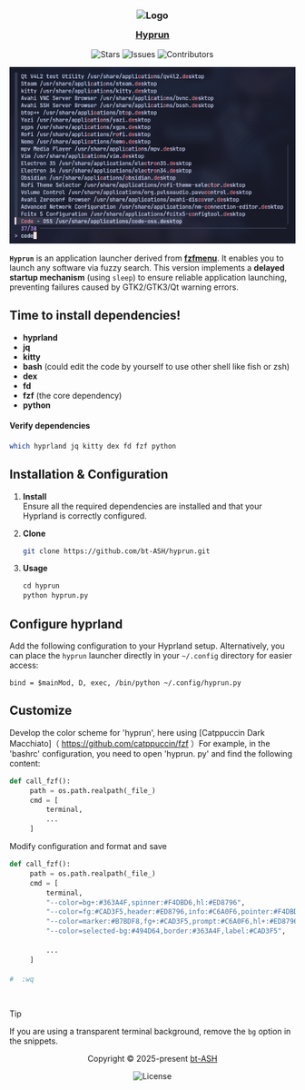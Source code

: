 <h3 align="center">
	<img src="https://avatars.githubusercontent.com/u/205271537?v=4" width="100" alt="Logo"/><br/>
	<img src="https://raw.githubusercontent.com/catppuccin/catppuccin/main/assets/misc/transparent.png" height="30" width="0px"/>
	<a href="https://github.com/bt-ASH/hyprun">Hyprun</a>
	<img src="https://raw.githubusercontent.com/catppuccin/catppuccin/main/assets/misc/transparent.png" height="30" width="0px"/>
</h3>

<div align="center">

  ![Stars](https://img.shields.io/github/stars/bt-ASH?style=flat-square)
  ![Issues](https://img.shields.io/github/issues/bt-ASH/hyprun?style=flat-square)
  ![Contributors](https://img.shields.io/github/contributors/bt-ASH/hyprun?style=flat-square)

</div>

<p align="center">
		<img src="./assets/preview.png" />
</p>

**`Hyprun`** is an application launcher derived from **[fzfmenu](https://github.com/levinion/fzfmenu?tab=readme-ov-file#fzfmenu)**. It enables you to launch any software via fuzzy search. This version implements a **delayed startup mechanism** (using `sleep`) to ensure reliable application launching, preventing failures caused by GTK2/GTK3/Qt warning errors.

## **Time to install dependencies!** 

- **hyprland**
- **jq**
- **kitty**
- **bash** (could edit the code by yourself to use other shell like fish or zsh)
- **dex**
- **fd**
- **fzf** (the core dependency)
- **python**
#### **Verify dependencies**
```bash
which hyprland jq kitty dex fd fzf python
```

## Installation & Configuration

1. **Install**  
   Ensure all the required dependencies are installed and that your Hyprland is correctly configured.

2. **Clone**

   ```bash
   git clone https://github.com/bt-ASH/hyprun.git
   ```

3. **Usage**

   ```python
   cd hyprun
   python hyprun.py
   ```

## Configure hyprland 

Add the following configuration to your Hyprland setup. Alternatively, you can place the `hyprun` launcher directly in your `~/.config` directory for easier access:

```
bind = $mainMod, D, exec, /bin/python ~/.config/hyprun.py
```

## Customize

Develop the color scheme for 'hyprun', here using [Catppuccin Dark Macchiato]（ https://github.com/catppuccin/fzf ）For example, in the 'bashrc' configuration, you need to open 'hyprun. py' and find the following content: 
```py
def call_fzf():
     path = os.path.realpath(_file_)
     cmd = [
         terminal,
         ...
     ]
```
Modify configuration and format and save
```py
def call_fzf():
     path = os.path.realpath(_file_)
     cmd = [
         terminal,
         "--color=bg+:#363A4F,spinner:#F4DBD6,hl:#ED8796",
         "--color=fg:#CAD3F5,header:#ED8796,info:#C6A0F6,pointer:#F4DBD6",
         "--color=marker:#B7BDF8,fg+:#CAD3F5,prompt:#C6A0F6,hl+:#ED8796",
         "--color=selected-bg:#494D64,border:#363A4F,label:#CAD3F5",
   
		 ...
	 ]
	 
#  :wq		 
```

&nbsp;

> [!TIP]
> If you are using a transparent terminal background, remove the `bg` option in
> the snippets.

<p align="center">Copyright &copy; 2025-present <a href="https://github.com/bt-ASH" target="_blank">bt-ASH</a>
<p align="center"><a href="https://github.com/catppuccin/catppuccin/blob/main/LICENSE">
</a></p>

<div align="center">

![License](https://img.shields.io/github/license/bt-ASH/hyprun?style=flat-square)

</div>